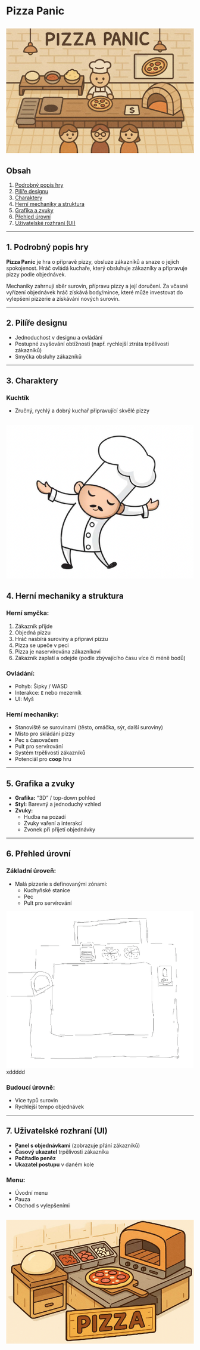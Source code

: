 # Pizza Panic

![PizzaPanic](/assets/PizzaPanic.png)
---

## Obsah

1. [Podrobný popis hry](#1-podrobný-popis-hry)
2. [Pilíře designu](#2-pilíře-designu)
3. [Charaktery](#3-charaktery)
4. [Herní mechaniky a struktura](#4-herní-mechaniky-a-struktura)
5. [Grafika a zvuky](#5-grafika-a-zvuky)
6. [Přehled úrovní](#6-přehled-úrovní)
7. [Uživatelské rozhraní (UI)](#7-uživatelské-rozhraní-ui)

---

## 1. Podrobný popis hry

**Pizza Panic** je hra o přípravě pizzy, obsluze zákazníků a snaze o jejich spokojenost.
Hráč ovládá kuchaře, který obsluhuje zákazníky a připravuje pizzy podle objednávek.

Mechaniky zahrnují sběr surovin, přípravu pizzy a její doručení.
Za včasné vyřízení objednávek hráč získává body/mince, které může investovat do vylepšení pizzerie a získávání nových surovin.

---

## 2. Pilíře designu

- Jednoduchost v designu a ovládání
- Postupné zvyšování obtížnosti (např. rychlejší ztráta trpělivosti zákazníků)
- Smyčka obsluhy zákazníků

---

## 3. Charaktery

### Kuchtík  
- Zručný, rychlý a dobrý kuchař připravující skvělé pizzy

![Kuchtík](/assets/Kuchtik.png)
---

## 4. Herní mechaniky a struktura

### Herní smyčka:
1. Zákazník přijde
2. Objedná pizzu
3. Hráč nasbírá suroviny a připraví pizzu
4. Pizza se upeče v peci
5. Pizza je naservírována zákazníkovi
6. Zákazník zaplatí a odejde (podle zbývajícího času více či méně bodů)

### Ovládání:
- Pohyb: Šipky / WASD
- Interakce: `E` nebo mezerník
- UI: Myš

### Herní mechaniky:
- Stanoviště se surovinami (těsto, omáčka, sýr, další suroviny)
- Místo pro skládání pizzy
- Pec s časovačem
- Pult pro servírování
- Systém trpělivosti zákazníků
- Potenciál pro **coop** hru

---

## 5. Grafika a zvuky

- **Grafika:** “3D” / top-down pohled
- **Styl:** Barevný a jednoduchý vzhled
- **Zvuky:**
  - Hudba na pozadí
  - Zvuky vaření a interakcí
  - Zvonek při přijetí objednávky

---

## 6. Přehled úrovní

### Základní úroveň:
- Malá pizzerie s definovanými zónami:
  - Kuchyňské stanice
  - Pec
  - Pult pro servírování

![Kuchyně](/assets/Kuchyne.png)
xddddd

### Budoucí úrovně:
- Více typů surovin
- Rychlejší tempo objednávek

---

## 7. Uživatelské rozhraní (UI)

- **Panel s objednávkami** (zobrazuje přání zákazníků)
- **Časový ukazatel** trpělivosti zákazníka
- **Počítadlo peněz**
- **Ukazatel postupu** v daném kole

### Menu:
- Úvodní menu
- Pauza
- Obchod s vylepšeními

![Logo](/assets/Logo.png)
---

